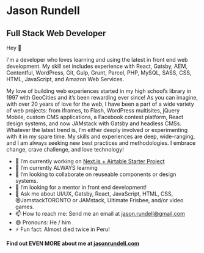 # Jason Rundell

## Full Stack Web Developer

Hey 👋 

I'm a developer who loves learning and using the latest in front end web development. My skill set includes experience with React, Gatsby, AEM, Contentful, WordPress, Git, Gulp, Grunt, Parcel, PHP, MySQL, SASS, CSS, HTML, JavaScript, and Amazon Web Services.

My love of building web experiences started in my high school’s library in 1997 with GeoCities and it’s been rewarding ever since! As you can imagine, with over 20 years of love for the web, I have been a part of a wide variety of web projects: from iframes, to Flash, WordPress multisites, jQuery Mobile, custom CMS applications, a Facebook contest platform, React design systems, and now JAMstack with Gatsby and headless CMSs. Whatever the latest trend is, I’m either deeply involved or experimenting with it in my spare time. My skills and experiences are deep, wide-ranging, and I am always seeking new best practices and methodologies. I embrace change, crave challenge, and love technology!

- 🔭 I’m currently working on [Next.js + Airtable Starter Project](https://github.com/jasonrundell/nextjs-airtable-starter)
- 🌱 I’m currently ALWAYS learning
- 👯 I’m looking to collaborate on reuseable components or design systems.
- 🤔 I’m looking for a mentor in front end development!
- 💬 Ask me about UI/UX, Gatsby, React, JavaScript, HTML, CSS, @JamstackTORONTO or JAMstack, Ultimate Frisbee, and/or video games.
- 📫 How to reach me: Send me an email at jason.rundell@gmail.com
- 😄 Pronouns: He / him
- ⚡ Fun fact: Almost died twice in Peru!

**Find out EVEN MORE about me at [jasonrundell.com](https://jasonrundell.com/)**
